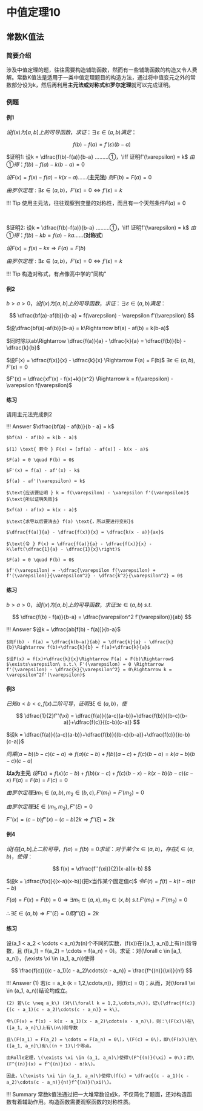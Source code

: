 # 中值定理10

## 常数K值法

### 简要介绍

涉及中值定理的题，往往需要构造辅助函数，然而有一些辅助函数的构造又令人费解。常数K值法是适用于一类中值定理题目的构造方法，通过将中值变元之外的常数部分设为k，然后再利用**主元法或对称式**和**罗尔定理**就可以完成证明。

### 例题

#### 例1

$设f(x)为[a,b]上的可导函数，求证：\exists\varepsilon\in (a,b)满足：$

$$
f(b) - f(a) = f'(\varepsilon)(b-a)
$$

$证明1: 设k = \dfrac{f(b)-f(a)}{b-a} .........①，\iff 证明f'(\varepsilon) = k$
$由①得：f(b) - f(a) - k(b-a) =0$

$设F(x) = f(x) - f(a) - k(x - a)......(\textbf{主元法})$
$则F(b) = F(a) = 0$

$由罗尔定理: \exists\varepsilon\in(a,b)，F'(\varepsilon) = 0\iff f'(\varepsilon) = k$

!!! Tip
    使用主元法，往往观察到变量的对称性，而且有一个天然条件$F(a) = 0$

<br>

$证明2: 设k = \dfrac{f(b)-f(a)}{b-a} .........①，\iff 证明f'(\varepsilon) = k$
$由①得：f(b) - kb = f(a) - ka......(\textbf{对称式})$

$设F(x) = f(x) - kx \Rightarrow F(a) = F(b)$

$由罗尔定理: \exists\varepsilon\in(a,b)，F'(\varepsilon) = 0\iff f'(\varepsilon) = k$

!!! Tip
    构造对称式，有点像高中学的"同构"


#### 例2

$b>a>0，设f(x)为[a,b]上的可导函数，求证：\exists\varepsilon\in (a,b)满足：$

$$
\dfrac{bf(a)-af(b)}{b-a} = f(\varepsilon) - \varepsilon f'(\varepsilon)
$$


$设\dfrac{bf(a)-af(b)}{b-a} = k\Rightarrow bf(a) - af(b) = k(b-a)$


$同时除以ab\Rightarrow \dfrac{f(a)}{a} - \dfrac{k}{a} = \dfrac{f(b)}{b} - \dfrac{k}{b}$

$设F(x) = \dfrac{f(x)}{x} - \dfrac{k}{x} \Rightarrow F(a) = F(b)$
$\exists\varepsilon\in (a,b), F'(\varepsilon) = 0$

$F'(x) = \dfrac{xf'(x) - f(x)+k}{x^2}  \Rightarrow k = f(\varepsilon) - \varepsilon f(\varepsilon)$​

#### 练习

请用主元法完成例2

!!! Answer
    $\dfrac{bf(a) - af(b)}{b - a} = k$

    $bf(a) - af(b) = k(b - a)$

    $(1) \text{ 若令 } F(x) = [xf(a) - af(x)] - k(x - a)$

    $F(a) = 0 \quad F(b) = 0$

    $F'(x) = f(a) - af'(x) - k$

    $f(a) - af'(\varepsilon) = k$

    $\text{应该要证明 } k = f(\varepsilon) - \varepsilon f'(\varepsilon)$
    $\text{所以证明失败}$

    $xf(a) - af(x) = k(x - a)$

    $\text{求导以后要清去} f(a) \text{，所以要进行变形}$

    $\dfrac{f(a)}{a} - \dfrac{f(x)}{x} = \dfrac{k(x - a)}{ax}$

    $\text{令 } F(x) = \dfrac{f(a)}{a} - \dfrac{f(x)}{x} - k\left(\dfrac{1}{a} - \dfrac{1}{x}\right)$

    $F(a) = 0 \quad F(b) = 0$

    $f'(\varepsilon) = -\dfrac{\varepsilon f(\varepsilon) + f'(\varepsilon)}{\varepsilon^2} - \dfrac{k^2}{\varepsilon^2} = 0$



#### 练习

$b>a>0，设f(x)为[a,b]上的可导函数，求证\exists\varepsilon\in (a,b)\ s.t.$

$$
\dfrac{f(b) - f(a)}{b-a} = \dfrac{\varepsilon^2 f'(\varepsilon)}{ab}
$$

!!! Answer
    $设k = \dfrac{ab[f(b) - f(a)]}{b-a}$

    $则f(b) - f(a) = \dfrac{k(b-a)}{ab} = \dfrac{k}{a} - \dfrac{k}{b}\Rightarrow f(b)+\dfrac{k}{b} = f(a)+\dfrac{k}{a}$

    $设F(x) = f(x)+\dfrac{k}{x}\Rightarrow F(a) = F(b)\Rightarrow$
    $\exists\varepsilon\ s.t.\ F'(\varepsilon) = 0 \Rightarrow f'(\varepsilon) - \dfrac{k}{\varepsilon^2} = 0\Rightarrow k = \varepsilon^2f'(\varepsilon)$

#### 例3

$已知a<b<c, f(x)二阶可导，证明\exists\xi\in(a,b)，使$

$$
\dfrac{1}{2}f''(\xi) = \dfrac{f(a)}{(a-c)(a-b)}+\dfrac{f(b)}{(b-c)(b-a)}+\dfrac{f(c)}{(c-b)(c-a)}
$$

$设k = \dfrac{f(a)}{(a-c)(a-b)}+\dfrac{f(b)}{(b-c)(b-a)}+\dfrac{f(c)}{(c-b)(c-a)}$

$同乘(a-b)(b-c)(c-a)\Rightarrow f(a)(c-b)+f(b)(a-c)+f(c)(b-a) = k(a-b)(b-c)(c-a)$

$\textbf{以a为主元}$
$设F(x) = f(x)(c-b)+f(b)(x-c)+f(c)(b-x) - k(x-b)(b-c)(c-x)$
$F(a) = F(b) = F(c) = 0$

$由罗尔定理\exists m_1\in(a,b),m_2\in(b,c), F'(m_1) = F'(m_2) = 0$

$由罗尔定理\exists\xi\in(m_1,m_2),F''(\xi) = 0$​

$F''(x) = (c-b)f''(x) - (c-b)2k \Rightarrow f''(\xi) = 2k$

#### 例4

$设f在[a,b]上二阶可导，f(a) = f(b) = 0 求证：对于某个x\in(a,b)，存在\xi\in(a,b)，使得：$

$$
f(x) = \dfrac{f''(\xi)}{2}(x-a)(x-b)
$$

$设k = \dfrac{f(x)}{(x-a)(x-b)}(把x当作某个固定值c)$
$令F(t) = f(t) - k(t-a)(t-b)$

$F(a) = F(x) = F(b) = 0\Rightarrow \exists m_1\in(a,x),m_2\in(x,b)\ s.t.F'(m_1) = F'(m_2) = 0$

$\therefore\exists\xi\in(a,b) \Rightarrow F''(\xi) = 0即f''(\xi) = 2k$

#### 练习

设\(a_1 < a_2 < \cdots < a_n\)为\(n\)个不同的实数，\(f(x)\)在\([a_1, a_n]\)上有\(n\)阶导数，且
\(f(a_1) = f(a_2) = \cdots = f(a_n) = 0\)。求证：对\(\forall c \in [a_1, a_n]\)，\(\exists \xi \in (a_1, a_n)\)使得

$$
\frac{f(c)}{(c - a_1)(c - a_2)\cdots(c - a_n)} = \frac{f^{(n)}(\xi)}{n!}
$$

!!! Answer
    (1) 若\(c = a_k (k = 1,2,\cdots,n)\)，则\(f(c) = 0\)；从而，对\(\forall \xi \in (a_1, a_n)\)结论均成立。

    (2) 若\(c \neq a_k\) (对\(\forall k = 1,2,\cdots,n\))，记\(\dfrac{f(c)}{(c - a_1)(c - a_2)\cdots(c - a_n)} = k\)。

    令\(F(x) = f(x) - k(x - a_1)(x - a_2)\cdots(x - a_n)\)，则：\(F(x)\)在\([a_1, a_n]\)上有\(n\)阶导数

    且\(F(a_1) = F(a_2) = \cdots = F(a_n) = 0\)，\(F(c) = 0\)，即\(F(x)\)在\([a_1, a_n]\)有\((n + 1)\)个零点。

    由Rolle定理，\(\exists \xi \in (a_1, a_n)\)使得\(F^{(n)}(\xi) = 0\)；而\(F^{(n)}(x) = f^{(n)}(x) - n!k\)。

    因此，\(\exists \xi \in (a_1, a_n)\)使得\(f(c) = \dfrac{(c - a_1)(c - a_2)\cdots(c - a_n)}{n!}f^{(n)}(\xi)\)。



!!! Summary
    常数k值法通过把一大堆常数设成k，不仅简化了题面，还对构造函数有着辅助作用。构造函数需要观察函数的对称性质。
